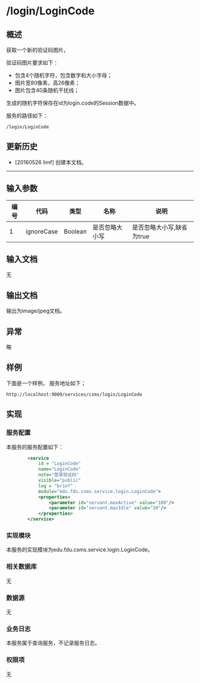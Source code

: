 # /login/LoginCode

## 概述

获取一个新的验证码图片。

验证码图片要求如下：
* 包含4个随机字符，包含数字和大小字母；
* 图片宽80像素，高26像素；
* 图片包含40条随机干扰线；

生成的随机字符保存在id为login.code的Session数据中。

服务的路径如下：
```
/login/LoginCode
```

## 更新历史

 - [20160526 limf] 创建本文档。
 
<hr>

## 输入参数
| 编号 | 代码 | 类型 | 名称 | 说明 |
| ---- | ---- | ---- | ---- | ---- |
| 1 | ignoreCase | Boolean | 是否忽略大小写 | 是否忽略大小写,缺省为true |


## 输入文档
无

## 输出文档

输出为image/jpeg文档。

## 异常
略

## 样例

下面是一个样例，
服务地址如下；
```url
http://localhost:9009/services/csms/login/LoginCode
```

## 实现

### 服务配置
本服务的服务配置如下：
```xml
        <service 
			id = "LoginCode" 
			name="LoginCode" 
			note="登录验证码" 
			visible="public" 
			log = "brief" 
			module="edu.fdu.csms.service.login.LoginCode">
			<properties>
				<parameter id="servant.maxActive" value="100"/>
				<parameter id="servant.maxIdle" value="10"/>
			</properties>
		</service>
```

### 实现模块
本服务的实现模块为edu.fdu.csms.service.login.LoginCode。

### 相关数据库
无

### 数据源
无

### 业务日志
本服务属于查询服务，不记录服务日志。

### 权限项
无